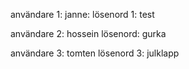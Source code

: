 användare 1: janne: 
lösenord 1: test

användare 2: hossein
lösenord: gurka

användare 3: tomten
lösenord 3: julklapp
